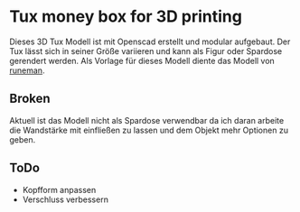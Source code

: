 # Tux money box for 3D printing

Dieses 3D Tux Modell ist mit Openscad erstellt und modular aufgebaut. Der Tux lässt sich in seiner Größe variieren und kann als Figur oder Spardose gerendert werden. Als Vorlage für dieses Modell diente das Modell von [runeman](runeman.org/3d/tux).

## Broken

Aktuell ist das Modell nicht als Spardose verwendbar da ich daran arbeite die Wandstärke mit einfließen zu lassen und dem Objekt mehr Optionen zu geben.

## ToDo

- Kopfform anpassen
- Verschluss verbessern

